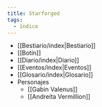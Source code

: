 ```yaml
---
title: Starforged
tags:
  - índice
---
```

- [[Bestiario/index|Bestiario]]
- [[Botín]]
- [[Diario/index|Diario]]
- [[Eventos/index|Eventos]]
- [[Glosario/index|Glosario]]
- Personajes
	- [[Gabin Valenus]]
	- [[Andreíta Vermillion]]